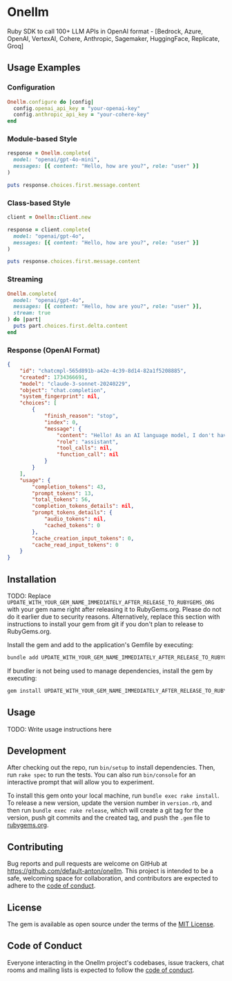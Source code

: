 # Onellm

Ruby SDK to call 100+ LLM APIs in OpenAI format - [Bedrock, Azure, OpenAI, VertexAI, Cohere, Anthropic, Sagemaker, HuggingFace, Replicate, Groq]

## Usage Examples

### Configuration

```ruby
Onellm.configure do |config|
  config.openai_api_key = "your-openai-key"
  config.anthropic_api_key = "your-cohere-key"
end
```

### Module-based Style
```ruby
response = Onellm.complete(
  model: "openai/gpt-4o-mini",
  messages: [{ content: "Hello, how are you?", role: "user" }]
)

puts response.choices.first.message.content
```

### Class-based Style
```ruby
client = Onellm::Client.new

response = client.complete(
  model: "openai/gpt-4o",
  messages: [{ content: "Hello, how are you?", role: "user" }]
)

puts response.choices.first.message.content
```

### Streaming
```ruby
Onellm.complete(
  model: "openai/gpt-4o",
  messages: [{ content: "Hello, how are you?", role: "user" }],
  stream: true
) do |part|
  puts part.choices.first.delta.content
end
```

### Response (OpenAI Format)
```json
{
    "id": "chatcmpl-565d891b-a42e-4c39-8d14-82a1f5208885",
    "created": 1734366691,
    "model": "claude-3-sonnet-20240229",
    "object": "chat.completion",
    "system_fingerprint": nil,
    "choices": [
        {
            "finish_reason": "stop",
            "index": 0,
            "message": {
                "content": "Hello! As an AI language model, I don't have feelings, but I'm operating properly and ready to assist you with any questions or tasks you may have. How can I help you today?",
                "role": "assistant",
                "tool_calls": nil,
                "function_call": nil
            }
        }
    ],
    "usage": {
        "completion_tokens": 43,
        "prompt_tokens": 13,
        "total_tokens": 56,
        "completion_tokens_details": nil,
        "prompt_tokens_details": {
            "audio_tokens": nil,
            "cached_tokens": 0
        },
        "cache_creation_input_tokens": 0,
        "cache_read_input_tokens": 0
    }
}
```
## Installation

TODO: Replace `UPDATE_WITH_YOUR_GEM_NAME_IMMEDIATELY_AFTER_RELEASE_TO_RUBYGEMS_ORG` with your gem name right after releasing it to RubyGems.org. Please do not do it earlier due to security reasons. Alternatively, replace this section with instructions to install your gem from git if you don't plan to release to RubyGems.org.

Install the gem and add to the application's Gemfile by executing:

```bash
bundle add UPDATE_WITH_YOUR_GEM_NAME_IMMEDIATELY_AFTER_RELEASE_TO_RUBYGEMS_ORG
```

If bundler is not being used to manage dependencies, install the gem by executing:

```bash
gem install UPDATE_WITH_YOUR_GEM_NAME_IMMEDIATELY_AFTER_RELEASE_TO_RUBYGEMS_ORG
```

## Usage

TODO: Write usage instructions here

## Development

After checking out the repo, run `bin/setup` to install dependencies. Then, run `rake spec` to run the tests. You can also run `bin/console` for an interactive prompt that will allow you to experiment.

To install this gem onto your local machine, run `bundle exec rake install`. To release a new version, update the version number in `version.rb`, and then run `bundle exec rake release`, which will create a git tag for the version, push git commits and the created tag, and push the `.gem` file to [rubygems.org](https://rubygems.org).

## Contributing

Bug reports and pull requests are welcome on GitHub at https://github.com/default-anton/onellm. This project is intended to be a safe, welcoming space for collaboration, and contributors are expected to adhere to the [code of conduct](https://github.com/default-anton/onellm/blob/main/CODE_OF_CONDUCT.md).

## License

The gem is available as open source under the terms of the [MIT License](https://opensource.org/licenses/MIT).

## Code of Conduct

Everyone interacting in the Onellm project's codebases, issue trackers, chat rooms and mailing lists is expected to follow the [code of conduct](https://github.com/default-anton/onellm/blob/main/CODE_OF_CONDUCT.md).
